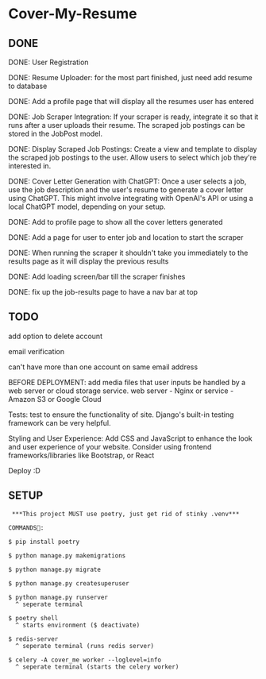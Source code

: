 # Cover-My-Resume

## DONE

DONE: User Registration

DONE: Resume Uploader: for the most part finished, just need add resume to database

DONE: Add a profile page that will display all the resumes user has entered

DONE: Job Scraper Integration: If your scraper is ready, integrate it so that it runs after a user uploads their resume. The scraped job postings can be stored in the JobPost model.

DONE: Display Scraped Job Postings: Create a view and template to display the scraped job postings to the user. Allow users to select which job they're interested in.

DONE: Cover Letter Generation with ChatGPT: Once a user selects a job, use the job description and the user's resume to generate a cover letter using ChatGPT. This might involve integrating with OpenAI's API or using a local ChatGPT model, depending on your setup.

DONE: Add to profile page to show all the cover letters generated

DONE: Add a page for user to enter job and location to start the scraper

DONE: When running the scraper it shouldn't take you immediately to the results page as it will display the previous results

DONE: Add loading screen/bar till the scraper finishes

DONE: fix up the job-results page to have a nav bar at top

## TODO

add option to delete account

email verification

can't have more than one account on same email address

BEFORE DEPLOYMENT: add media files that user inputs be handled by a web server or cloud storage service. web server - Nginx or service - Amazon S3 or Google Cloud

Tests: test to ensure the functionality of site. Django's built-in testing framework can be very helpful.

Styling and User Experience: Add CSS and JavaScript to enhance the look and user experience of your website. Consider using frontend frameworks/libraries like Bootstrap, or React

Deploy :D

## SETUP

```,
 ***This project MUST use poetry, just get rid of stinky .venv***

COMMANDS🌈:

$ pip install poetry

$ python manage.py makemigrations

$ python manage.py migrate

$ python manage.py createsuperuser

$ python manage.py runserver
  ^ seperate terminal

$ poetry shell
  ^ starts environment ($ deactivate)

$ redis-server
  ^ seperate terminal (runs redis server)

$ celery -A cover_me worker --loglevel=info
  ^ seperate terminal (starts the celery worker)
```
